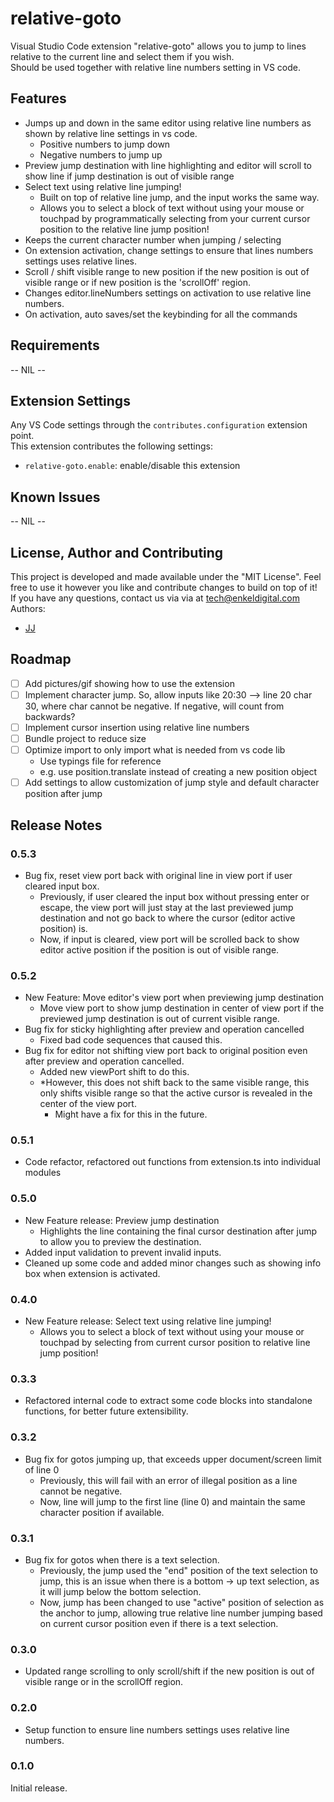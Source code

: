 # relative-goto
Visual Studio Code extension "relative-goto" allows you to jump to lines relative to the current line and select them if you wish.  
Should be used together with relative line numbers setting in VS code.

## Features
- Jumps up and down in the same editor using relative line numbers as shown by relative line settings in vs code.
    - Positive numbers to jump down
    - Negative numbers to jump up
- Preview jump destination with line highlighting and editor will scroll to show line if jump destination is out of visible range
- Select text using relative line jumping!
    - Built on top of relative line jump, and the input works the same way.
    - Allows you to select a block of text without using your mouse or touchpad by programmatically selecting from your current cursor position to the relative line jump position!
- Keeps the current character number when jumping / selecting
- On extension activation, change settings to ensure that lines numbers settings uses relative lines.
- Scroll / shift visible range to new position if the new position is out of visible range or if new position is the 'scrollOff' region.
- Changes editor.lineNumbers settings on activation to use relative line numbers.
- On activation, auto saves/set the keybinding for all the commands

## Requirements
<!-- If you have any requirements or dependencies, add a section describing those and how to install and configure them. -->
-- NIL --

## Extension Settings
Any VS Code settings through the `contributes.configuration` extension point.  
This extension contributes the following settings:
* `relative-goto.enable`: enable/disable this extension

## Known Issues
<!-- Calling out known issues can help limit users opening duplicate issues against your extension. -->
-- NIL --

## License, Author and Contributing
This project is developed and made available under the "MIT License". Feel free to use it however you like and contribute changes to build on top of it!  
If you have any questions, contact us via via at tech@enkeldigital.com  
Authors:
- [JJ](https://github.com/Jaimeloeuf)

## Roadmap
- [ ] Add pictures/gif showing how to use the extension
- [ ] Implement character jump. So, allow inputs like  20:30 --> line 20 char 30, where char cannot be negative. If negative, will count from backwards?
- [ ] Implement cursor insertion using relative line numbers
- [ ] Bundle project to reduce size
- [ ] Optimize import to only import what is needed from vs code lib
    - Use typings file for reference
    - e.g. use position.translate instead of creating a new position object
- [ ] Add settings to allow customization of jump style and default character position after jump

## Release Notes
### 0.5.3
- Bug fix, reset view port back with original line in view port if user cleared input box.
    - Previously, if user cleared the input box without pressing enter or escape, the view port will just stay at the last previewed jump destination and not go back to where the cursor (editor active position) is.
    - Now, if input is cleared, view port will be scrolled back to show editor active position if the position is out of visible range.

### 0.5.2
- New Feature: Move editor's view port when previewing jump destination
    - Move view port to show jump destination in center of view port if the previewed jump destination is out of current visible range.
- Bug fix for sticky highlighting after preview and operation cancelled
    - Fixed bad code sequences that caused this.
- Bug fix for editor not shifting view port back to original position even after preview and operation cancelled.
    - Added new viewPort shift to do this.
    - *However, this does not shift back to the same visible range, this only shifts visible range so that the active cursor is revealed in the center of the view port.
        - Might have a fix for this in the future.

### 0.5.1
- Code refactor, refactored out functions from extension.ts into individual modules

### 0.5.0
- New Feature release: Preview jump destination
    - Highlights the line containing the final cursor destination after jump to allow you to preview the destination.
- Added input validation to prevent invalid inputs.
- Cleaned up some code and added minor changes such as showing info box when extension is activated.

### 0.4.0
- New Feature release: Select text using relative line jumping!
    - Allows you to select a block of text without using your mouse or touchpad by selecting from current cursor position to relative line jump position!

### 0.3.3
- Refactored internal code to extract some code blocks into standalone functions, for better future extensibility.

### 0.3.2
- Bug fix for gotos jumping up, that exceeds upper document/screen limit of line 0
    - Previously, this will fail with an error of illegal position as a line cannot be negative.
    - Now, line will jump to the first line (line 0) and maintain the same character position if available.

### 0.3.1
- Bug fix for gotos when there is a text selection.
    - Previously, the jump used the "end" position of the text selection to jump, this is an issue when there is a bottom -> up text selection, as it will jump below the bottom selection.
    - Now, jump has been changed to use "active" position of selection as the anchor to jump, allowing true relative line number jumping based on current cursor position even if there is a text selection.

### 0.3.0
- Updated range scrolling to only scroll/shift if the new position is out of visible range or in the scrollOff region.

### 0.2.0
- Setup function to ensure line numbers settings uses relative line numbers.

### 0.1.0
Initial release.
